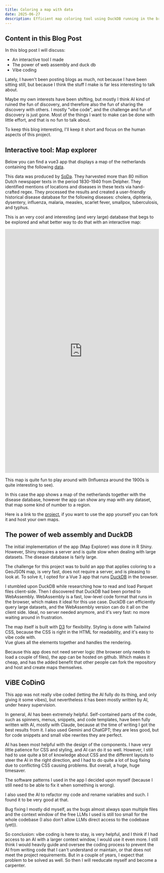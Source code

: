 ```yaml
---
title: Coloring a map with data
date: 2025-06-27
description: Efficient map coloring tool using DuckDB running in the browser
---
```


<h2 class="border-bottom mb-3 mt-5">Content in this Blog Post</h2>

In this blog post I will discuss:

- An interactive tool I made
- The power of web assembly and duck db
- Vibe coding

Lately, I haven't been posting blogs as much, not because I have been sitting still, but because I think the stuff I make is far less interesting to talk about.

Maybe my own interests have been shifting, but mostly I think AI kind of ruined the fun of discovery, and therefore also the fun of sharing the discovery with others.
I mostly "vibe code", and the challenge and fun of discovery is just gone. Most of the things I want to make can be done with little effort, and that is no fun to talk about.

To keep this blog interesting, I'll keep it short and focus on the human aspects of this project.

<h2 class="border-bottom mb-3 mt-5">Interactive tool: Map explorer</h2>

Below you can find a vue3 app that displays a map of the netherlands containing the following [data](https://github.com/sodascience/disease_database). 

This data was produced by [SoDa](https://odissei-soda.nl/).
They harvested more than 80 million Dutch newspaper texts in the period 1830-1940 from Delpher. They identified mentions of locations and diseases in these texts via hand-crafted regex. 
They processed the results and created a user-friendly historical disease database for the following diseases: cholera, diphteria, dysentery, influenza, malaria, measles, scarlet fever, smallpox, tuberculosis, and typhus.

This is an very cool and interesting (and very large) database that begs to be explored and what better way to do that with an interactive map:

<iframe 
  src="https://sodascience.github.io/map-explorer/"
  width="100%" 
  height="800"
  frameborder="0"
  allowfullscreen>
</iframe>

This map is quite fun to play around with (Influenza around the 1900s is quite interesting to see).

In this case the app shows a map of the netherlands together with the disease database, however the app can show any map with any dataset, that map some kind of number to a region.

Here is a link to the [project](https://sodascience.github.io/map-explorer/), if you want to use the app yourself you can fork it and host your own maps.


<h2 class="border-bottom mb-3 mt-5">The power of web assembly and DuckDB</h2>

The initial implementation of the app (Map Explorer) was done in R Shiny. However, Shiny requires a server and is quite slow when dealing with large datasets. The disease database is fairly large.

The challenge for this project was to build an app that applies coloring to a GeoJSON map, is very fast, does not require a server, and is pleasing to look at. To solve it, I opted for a Vue 3 app that runs [DuckDB](https://duckdb.org/) in the browser. 

I stumbled upon DuckDB while researching how to read and load Parquet files client-side. Then I discovered that DuckDB had been ported to WebAssembly. WebAssembly is a fast, low-level code format that runs in the browser, which makes it ideal for this use case. DuckDB can efficiently query large datasets, and the WebAssembly version can do it all on the client side. Ideal, no server needed anymore, and it's very fast: no more waiting around in frustration.

The map itself is built with [D3](https://d3js.org/) for flexibility. Styling is done with Tailwind CSS, because the CSS is right in the HTML for readability, and it's easy to vibe code with.  
Vue glues all the elements together and handles the rendering.

Because this app does not need server logic (the browser only needs to load a couple of files), the app can be hosted on github. Which makes it cheap, and has the added benefit that other people can fork the repository and host and create maps themselves.


<h2 class="border-bottom mb-3 mt-5">ViBE CoDinG</h2>

This app was not really vibe coded (letting the AI fully do its thing, and only giving it some vibes), but nevertheless it has been mostly written by AI, under heavy supervision.

In general, AI has been extremely helpful. Self-contained parts of the code, such as spinners, menus, snippets, and code templates, have been fully written with AI, mostly with Claude, because at the time of writing I got the best results from it. I also used Gemini and ChatGPT; they are less good, but for code snippets and small vibe rewrites they are perfect.

AI has been most helpful with the design of the components. I have very little patience for CSS and styling, and AI can do it so well. However, I still had to use quite a bit of knowledge about CSS and the different layouts to steer the AI in the right direction, and I had to do quite a lot of bug fixing due to conflicting CSS causing problems. But overall, a huge, huge timesaver.

The software patterns I used in the app I decided upon myself (because I still need to be able to fix it when something is wrong).

I also used the AI to refactor my code and rename variables and such. I found it to be very good at that.

Bug fixing I mostly did myself, as the bugs almost always span multiple files and the context window of the free LLMs I used is still too small for the whole codebase (I also don't allow LLMs direct access to the codebase (yet)).

So conclusion: vibe coding is here to stay, is very helpful, and I think if I had access to an AI with a larger context window, I would use it even more. I still think I would heavily guide and oversee the coding process to prevent the AI from writing code that I can't understand or maintain, or that does not meet the project requirements. But in a couple of years, I expect that problem to be solved as well. So then I will reeducate myself and become a carpenter.
